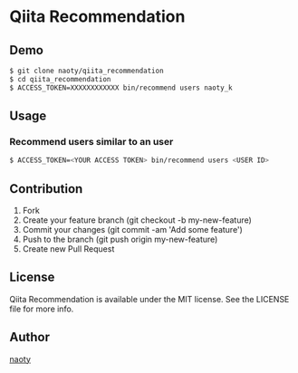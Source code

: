 # Qiita Recommendation

## Demo

```bash
$ git clone naoty/qiita_recommendation
$ cd qiita_recommendation
$ ACCESS_TOKEN=XXXXXXXXXXXX bin/recommend users naoty_k
```

## Usage

### Recommend users similar to an user

```bash
$ ACCESS_TOKEN=<YOUR ACCESS TOKEN> bin/recommend users <USER ID>
```

## Contribution

1. Fork
2. Create your feature branch (git checkout -b my-new-feature)
3. Commit your changes (git commit -am 'Add some feature')
4. Push to the branch (git push origin my-new-feature)
5. Create new Pull Request

## License

Qiita Recommendation is available under the MIT license. See the LICENSE file for more info.

## Author

[naoty](https://github.com/naoty)